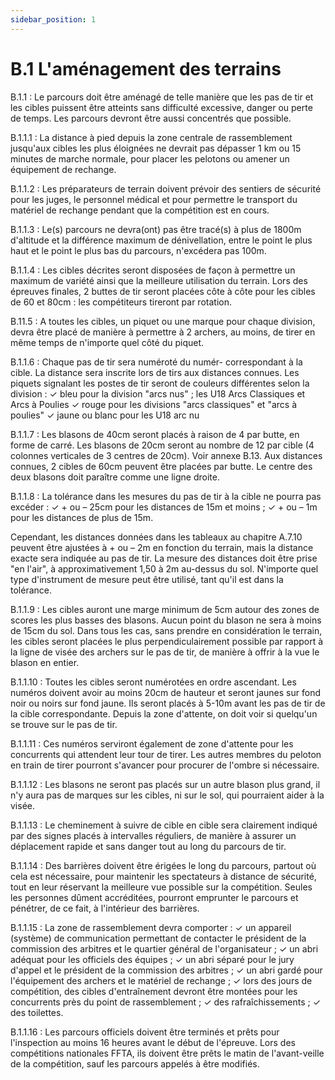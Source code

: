 ```yaml
---
sidebar_position: 1
---
```


# B.1 L'aménagement des terrains

B.1.1 : Le parcours doit être aménagé de telle manière que les pas de tir et les cibles puissent être atteints
sans difficulté excessive, danger ou perte de temps. Les parcours devront être aussi concentrés que
possible.

B.1.1.1 : La distance à pied depuis la zone centrale de rassemblement jusqu'aux cibles les plus éloignées
ne devrait pas dépasser 1 km ou 15 minutes de marche normale, pour placer les pelotons ou amener un
équipement de rechange.

B.1.1.2 : Les préparateurs de terrain doivent prévoir des sentiers de sécurité pour les juges, le personnel
médical et pour permettre le transport du matériel de rechange pendant que la compétition est en cours.

B.1.1.3 : Le(s) parcours ne devra(ont) pas être tracé(s) à plus de 1800m d'altitude et la différence
maximum de dénivellation, entre le point le plus haut et le point le plus bas du parcours, n'excédera pas
100m.

B.1.1.4 : Les cibles décrites seront disposées de façon à permettre un maximum de variété ainsi que la
meilleure utilisation du terrain. Lors des épreuves finales, 2 buttes de tir seront placées côte à côte pour
les cibles de 60 et 80cm : les compétiteurs tireront par rotation.

B.11.5 : A toutes les cibles, un piquet ou une marque pour chaque division, devra être placé de manière à
permettre à 2 archers, au moins, de tirer en même temps de n'importe quel côté du piquet.

B.1.1.6 : Chaque pas de tir sera numéroté du numér- correspondant à la cible. La distance sera inscrite
lors de tirs aux distances connues. Les piquets signalant les postes de tir seront de couleurs différentes
selon la division :
✓ bleu pour la division "arcs nus" ; les U18 Arcs Classiques et Arcs à Poulies
✓ rouge pour les divisions "arcs classiques" et "arcs à poulies"
✓ jaune ou blanc pour les U18 arc nu

B.1.1.7 : Les blasons de 40cm seront placés à raison de 4 par butte, en forme de carré.
Les blasons de 20cm seront au nombre de 12 par cible (4 colonnes verticales de 3 centres de 20cm).
Voir annexe B.13.
Aux distances connues, 2 cibles de 60cm peuvent être placées par butte. Le centre des deux blasons doit
paraître comme une ligne droite.

B.1.1.8 : La tolérance dans les mesures du pas de tir à la cible ne pourra pas excéder :
✓ + ou – 25cm pour les distances de 15m et moins ;
✓ + ou – 1m pour les distances de plus de 15m.

Cependant, les distances données dans les tableaux au chapitre A.7.10 peuvent être ajustées à + ou – 2m
en fonction du terrain, mais la distance exacte sera indiquée au pas de tir.
La mesure des distances doit être prise "en l'air", à approximativement 1,50 à 2m au-dessus du sol.
N'importe quel type d'instrument de mesure peut être utilisé, tant qu'il est dans la tolérance.

B.1.1.9 : Les cibles auront une marge minimum de 5cm autour des zones de scores les plus basses des
blasons. Aucun point du blason ne sera à moins de 15cm du sol.
Dans tous les cas, sans prendre en considération le terrain, les cibles seront placées le plus
perpendiculairement possible par rapport à la ligne de visée des archers sur le pas de tir, de manière à
offrir à la vue le blason en entier.

B.1.1.10 : Toutes les cibles seront numérotées en ordre ascendant. Les numéros doivent avoir au moins
20cm de hauteur et seront jaunes sur fond noir ou noirs sur fond jaune. Ils seront placés à 5-10m avant
les pas de tir de la cible correspondante. Depuis la zone d'attente, on doit voir si quelqu'un se trouve sur le
pas de tir.

B.1.1.11 : Ces numéros serviront également de zone d'attente pour les concurrents qui attendent leur tour
de tirer. Les autres membres du peloton en train de tirer pourront s'avancer pour procurer de l'ombre si
nécessaire.

B.1.1.12 : Les blasons ne seront pas placés sur un autre blason plus grand, il n'y aura pas de marques sur
les cibles, ni sur le sol, qui pourraient aider à la visée.

B.1.1.13 : Le cheminement à suivre de cible en cible sera clairement indiqué par des signes placés à
intervalles réguliers, de manière à assurer un déplacement rapide et sans danger tout au long du parcours
de tir.

B.1.1.14 : Des barrières doivent être érigées le long du parcours, partout où cela est nécessaire, pour
maintenir les spectateurs à distance de sécurité, tout en leur réservant la meilleure vue possible sur la
compétition. Seules les personnes dûment accréditées, pourront emprunter le parcours et pénétrer, de ce
fait, à l'intérieur des barrières.

B.1.1.15 : La zone de rassemblement devra comporter :
✓ un appareil (système) de communication permettant de contacter le président de la commission des
arbitres et le quartier général de l'organisateur ;
✓ un abri adéquat pour les officiels des équipes ;
✓ un abri séparé pour le jury d'appel et le président de la commission des arbitres ;
✓ un abri gardé pour l'équipement des archers et le matériel de rechange ;
✓ lors des jours de compétition, des cibles d'entraînement devront être montées pour les concurrents
près du point de rassemblement ;
✓ des rafraîchissements ;
✓ des toilettes.

B.1.1.16 : Les parcours officiels doivent être terminés et prêts pour l'inspection au moins 16 heures avant
le début de l'épreuve. Lors des compétitions nationales FFTA, ils doivent être prêts le matin de l'avant-veille
de la compétition, sauf les parcours appelés à être modifiés.
